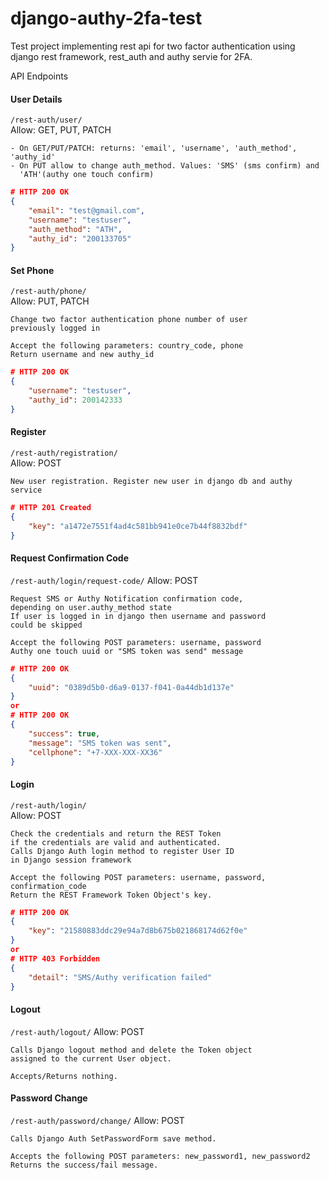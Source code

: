# django-authy-2fa-test
Test project implementing rest api for two factor authentication using django rest framework, rest_auth and authy servie for 2FA.

API Endpoints

#### User Details
`/rest-auth/user/`  
Allow: GET, PUT, PATCH

    - On GET/PUT/PATCH: returns: 'email', 'username', 'auth_method', 'authy_id'
    - On PUT allow to change auth_method. Values: 'SMS' (sms confirm) and 
      'ATH'(authy one touch confirm)
```json
# HTTP 200 OK
{
    "email": "test@gmail.com",
    "username": "testuser",
    "auth_method": "ATH",
    "authy_id": "200133705"
}
```


#### Set Phone
`/rest-auth/phone/`  
Allow: PUT, PATCH
  
    Change two factor authentication phone number of user
    previously logged in
    
    Accept the following parameters: country_code, phone
    Return username and new authy_id
    
```json
# HTTP 200 OK
{
    "username": "testuser",
    "authy_id": 200142333
}
```


#### Register
`/rest-auth/registration/`  
Allow: POST  

    New user registration. Register new user in django db and authy service 

```json
# HTTP 201 Created
{
    "key": "a1472e7551f4ad4c581bb941e0ce7b44f8832bdf"
}
```


#### Request Confirmation Code
`/rest-auth/login/request-code/`
Allow: POST

    Request SMS or Authy Notification confirmation code,
    depending on user.authy_method state
    If user is logged in in django then username and password
    could be skipped
    
    Accept the following POST parameters: username, password
    Authy one touch uuid or "SMS token was send" message  

```json
# HTTP 200 OK
{
    "uuid": "0389d5b0-d6a9-0137-f041-0a44db1d137e"
}  
or
# HTTP 200 OK
{
    "success": true,
    "message": "SMS token was sent",
    "cellphone": "+7-XXX-XXX-XX36"
}
```


#### Login
`/rest-auth/login/`  
Allow: POST  

    Check the credentials and return the REST Token
    if the credentials are valid and authenticated.
    Calls Django Auth login method to register User ID
    in Django session framework
    
    Accept the following POST parameters: username, password, confirmation_code
    Return the REST Framework Token Object's key.    
```json
# HTTP 200 OK
{
    "key": "21580883ddc29e94a7d8b675b021868174d62f0e"
}
or 
# HTTP 403 Forbidden
{
    "detail": "SMS/Authy verification failed"
}
```

#### Logout
`/rest-auth/logout/`
Allow: POST

    Calls Django logout method and delete the Token object
    assigned to the current User object.
    
    Accepts/Returns nothing.


#### Password Change
`/rest-auth/password/change/`
Allow: POST
   
    Calls Django Auth SetPasswordForm save method.
    
    Accepts the following POST parameters: new_password1, new_password2
    Returns the success/fail message.
    
 